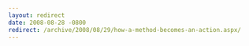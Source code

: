 ```yaml
---
layout: redirect
date: 2008-08-28 -0800
redirect: /archive/2008/08/29/how-a-method-becomes-an-action.aspx/
---
```

